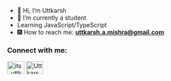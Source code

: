 

- 👋 Hi, I’m Uttkarsh
- 🌱 I’m currently a student 
- Learning JavaScript/TypeScript
- 🎆 How to reach me: **uttkarsh.a.mishra@gmail.com**
 <h3 align="left">Connect with me:</h3>
 <p align="left">
 <a href="https://twitter.com/its_uttkarsh" target ="_blank"><img align="center" src="https://raw.githubusercontent.com/rahuldkjain/github-profile-readme-generator/master/src/images/icons/Social/twitter.svg" alt="its_uttkarsh" height="30" width="40" /></a>
<a href="https://www.linkedin.com/in/uttkarsh-mishra-500705194/" target="_blank"><img align="center" src="https://raw.githubusercontent.com/rahuldkjain/github-profile-readme-generator/master/src/images/icons/Social/linked-in-alt.svg" alt="Uttkarsh Mishra" height="30" width="40" /></a>
  

<!---
its-uttkarsh/its-uttkarsh is a ✨ special ✨ repository because its `README.md` (this file) appears on your GitHub profile.
You can click the Preview link to take a look at your changes.
--->
